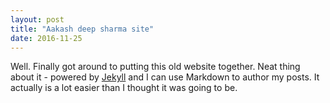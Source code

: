 ```yaml
---
layout: post
title: "Aakash deep sharma site"
date: 2016-11-25
---
```


Well. Finally got around to putting this old website together. Neat thing about it - powered by [Jekyll](http://jekyllrb.com) and I can use Markdown to author my posts. It actually is a lot easier than I thought it was going to be.
